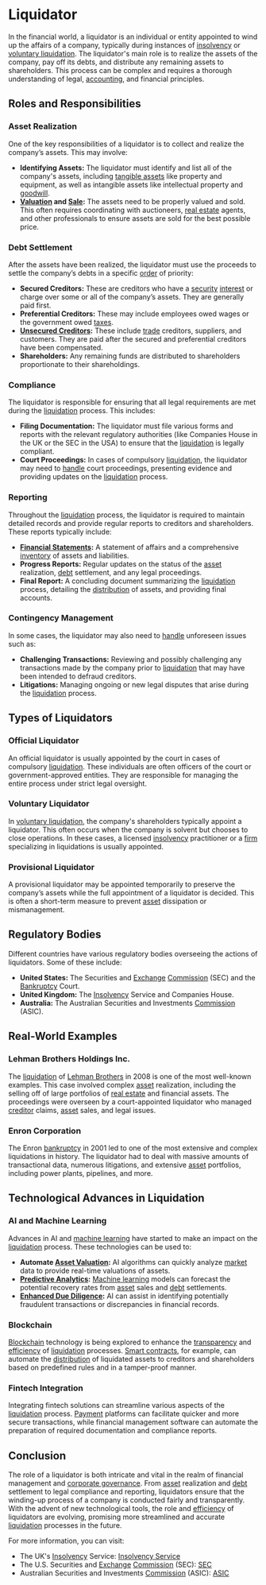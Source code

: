 # Liquidator

In the financial world, a liquidator is an individual or entity appointed to wind up the affairs of a company, typically during instances of [insolvency](../i/insolvency.md) or [voluntary liquidation](../v/voluntary_liquidation.md). The liquidator's main role is to realize the assets of the company, pay off its debts, and distribute any remaining assets to shareholders. This process can be complex and requires a thorough understanding of legal, [accounting](../a/accounting.md), and financial principles.

## Roles and Responsibilities

### Asset Realization

One of the key responsibilities of a liquidator is to collect and realize the company’s assets. This may involve:

- **Identifying Assets:** The liquidator must identify and list all of the company's assets, including [tangible assets](../t/tangible_asset.md) like property and equipment, as well as intangible assets like intellectual property and [goodwill](../g/goodwill.md).
- **[Valuation](../v/valuation.md) and [Sale](../s/sale.md):** The assets need to be properly valued and sold. This often requires coordinating with auctioneers, [real estate](../r/real_estate.md) agents, and other professionals to ensure assets are sold for the best possible price.

### Debt Settlement

After the assets have been realized, the liquidator must use the proceeds to settle the company’s debts in a specific [order](../o/order.md) of priority:

- **Secured Creditors:** These are creditors who have a [security](../s/security.md) [interest](../i/interest.md) or charge over some or all of the company’s assets. They are generally paid first.
- **Preferential Creditors:** These may include employees owed wages or the government owed [taxes](../t/taxes.md).
- **[Unsecured Creditors](../u/unsecured_creditors.md):** These include [trade](../t/trade.md) creditors, suppliers, and customers. They are paid after the secured and preferential creditors have been compensated.
- **Shareholders:** Any remaining funds are distributed to shareholders proportionate to their shareholdings.

### Compliance

The liquidator is responsible for ensuring that all legal requirements are met during the [liquidation](../l/liquidation.md) process. This includes:

- **Filing Documentation:** The liquidator must file various forms and reports with the relevant regulatory authorities (like Companies House in the UK or the SEC in the USA) to ensure that the [liquidation](../l/liquidation.md) is legally compliant.
- **Court Proceedings:** In cases of compulsory [liquidation](../l/liquidation.md), the liquidator may need to [handle](../h/handle.md) court proceedings, presenting evidence and providing updates on the [liquidation](../l/liquidation.md) process.

### Reporting

Throughout the [liquidation](../l/liquidation.md) process, the liquidator is required to maintain detailed records and provide regular reports to creditors and shareholders. These reports typically include:

- **[Financial Statements](../f/financial_statements.md):** A statement of affairs and a comprehensive [inventory](../i/inventory.md) of assets and liabilities.
- **Progress Reports:** Regular updates on the status of the [asset](../a/asset.md) realization, [debt](../d/debt.md) settlement, and any legal proceedings.
- **Final Report:** A concluding document summarizing the [liquidation](../l/liquidation.md) process, detailing the [distribution](../d/distribution.md) of assets, and providing final accounts.

### Contingency Management

In some cases, the liquidator may also need to [handle](../h/handle.md) unforeseen issues such as:

- **Challenging Transactions:** Reviewing and possibly challenging any transactions made by the company prior to [liquidation](../l/liquidation.md) that may have been intended to defraud creditors.
- **Litigations:** Managing ongoing or new legal disputes that arise during the [liquidation](../l/liquidation.md) process.

## Types of Liquidators

### Official Liquidator

An official liquidator is usually appointed by the court in cases of compulsory [liquidation](../l/liquidation.md). These individuals are often officers of the court or government-approved entities. They are responsible for managing the entire process under strict legal oversight.

### Voluntary Liquidator

In [voluntary liquidation](../v/voluntary_liquidation.md), the company's shareholders typically appoint a liquidator. This often occurs when the company is solvent but chooses to close operations. In these cases, a licensed [insolvency](../i/insolvency.md) practitioner or a [firm](../f/firm.md) specializing in liquidations is usually appointed.

### Provisional Liquidator

A provisional liquidator may be appointed temporarily to preserve the company’s assets while the full appointment of a liquidator is decided. This is often a short-term measure to prevent [asset](../a/asset.md) dissipation or mismanagement.

## Regulatory Bodies

Different countries have various regulatory bodies overseeing the actions of liquidators. Some of these include:

- **United States:** The Securities and [Exchange](../e/exchange.md) [Commission](../c/commission.md) (SEC) and the [Bankruptcy](../b/bankruptcy.md) Court.
- **United Kingdom:** The [Insolvency](../i/insolvency.md) Service and Companies House.
- **Australia:** The Australian Securities and Investments [Commission](../c/commission.md) (ASIC).

## Real-World Examples

### Lehman Brothers Holdings Inc.

The [liquidation](../l/liquidation.md) of [Lehman Brothers](../l/lehman_brothers.md) in 2008 is one of the most well-known examples. This case involved complex [asset](../a/asset.md) realization, including the selling off of large portfolios of [real estate](../r/real_estate.md) and financial assets. The proceedings were overseen by a court-appointed liquidator who managed [creditor](../c/creditor.md) claims, [asset](../a/asset.md) sales, and legal issues.

### Enron Corporation

The Enron [bankruptcy](../b/bankruptcy.md) in 2001 led to one of the most extensive and complex liquidations in history. The liquidator had to deal with massive amounts of transactional data, numerous litigations, and extensive [asset](../a/asset.md) portfolios, including power plants, pipelines, and more.

## Technological Advances in Liquidation

### AI and Machine Learning

Advances in AI and [machine learning](../m/machine_learning.md) have started to make an impact on the [liquidation](../l/liquidation.md) process. These technologies can be used to:

- **Automate [Asset Valuation](../a/asset_valuation.md):** AI algorithms can quickly analyze [market](../m/market.md) data to provide real-time valuations of assets.
- **[Predictive Analytics](../p/predictive_analytics.md):** [Machine learning](../m/machine_learning.md) models can forecast the potential recovery rates from [asset](../a/asset.md) sales and [debt](../d/debt.md) settlements.
- **[Enhanced Due Diligence](../e/enhanced_due_diligence.md):** AI can assist in identifying potentially fraudulent transactions or discrepancies in financial records.

### Blockchain

[Blockchain](../b/blockchain_in_trading.md) technology is being explored to enhance the [transparency](../t/transparency.md) and [efficiency](../e/efficiency.md) of [liquidation](../l/liquidation.md) processes. [Smart contracts](../s/smart_contracts_in_trading.md), for example, can automate the [distribution](../d/distribution.md) of liquidated assets to creditors and shareholders based on predefined rules and in a tamper-proof manner.

### Fintech Integration

Integrating fintech solutions can streamline various aspects of the [liquidation](../l/liquidation.md) process. [Payment](../p/payment.md) platforms can facilitate quicker and more secure transactions, while financial management software can automate the preparation of required documentation and compliance reports.

## Conclusion

The role of a liquidator is both intricate and vital in the realm of financial management and [corporate governance](../c/corporate_governance.md). From [asset](../a/asset.md) realization and [debt](../d/debt.md) settlement to legal compliance and reporting, liquidators ensure that the winding-up process of a company is conducted fairly and transparently. With the advent of new technological tools, the role and [efficiency](../e/efficiency.md) of liquidators are evolving, promising more streamlined and accurate [liquidation](../l/liquidation.md) processes in the future.

For more information, you can visit:

- The UK's [Insolvency](../i/insolvency.md) Service: [Insolvency Service](https://www.gov.uk/government/organisations/insolvency-service)
- The U.S. Securities and [Exchange](../e/exchange.md) [Commission](../c/commission.md) (SEC): [SEC](https://www.sec.gov)
- Australian Securities and Investments [Commission](../c/commission.md) (ASIC): [ASIC](https://asic.gov.au)